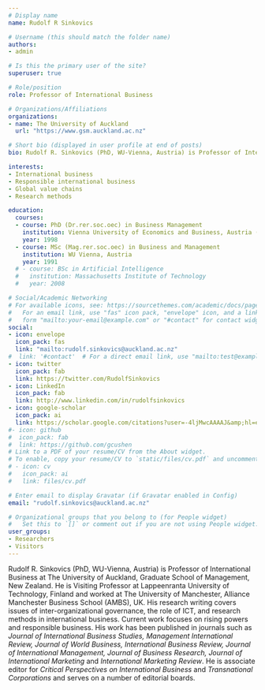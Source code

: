 ```yaml
---
# Display name
name: Rudolf R Sinkovics

# Username (this should match the folder name)
authors:
- admin

# Is this the primary user of the site?
superuser: true

# Role/position
role: Professor of International Business

# Organizations/Affiliations
organizations:
- name: The University of Auckland
  url: "https://www.gsm.auckland.ac.nz"

# Short bio (displayed in user profile at end of posts)
bio: Rudolf R. Sinkovics (PhD, WU-Vienna, Austria) is Professor of International Business at The University of Auckland, Graduate School of Management, New Zealand. He is Visiting Professor at Lappeenranta University of Technology, Finland and worked at The University of Manchester, Alliance Manchester Business School (AMBS), UK. At AMBS he served as Associate Director for Internationalization (2019), as AMBS Director of Research (2014-2017) and from 2009-2016 he was Director of the AMBS-CIBER (Comparative and International Business Research Centre). Before that held a number of visiting scholar positions, including Michigan State University, University of Oklahoma, USA and at University of Otago at Dunedin, New Zealand. Most recently he was Fox Visiting Scholar at Temple University, Philadelphia (2017-2019). His research writing covers issues of inter-organizational governance, the role of ICT, and research methods in international business. Current work focuses on rising powers and responsible business. His work has been published in journals such as _Journal of International Business Studies, Management International Review, Journal of World Business, International Business Review, Journal of International Management, Journal of Business Research, Journal of International Marketing_ and _International Marketing Review_. He is associate editor for _Critical Perspectives on International Business_ and _Transnational Corporations_ and serves on a number of editorial boards.

interests:
- International business
- Responsible international business
- Global value chains
- Research methods

education:
  courses:
  - course: PhD (Dr.rer.soc.oec) in Business Management
    institution: Vienna University of Economics and Business, Austria (WU Vienna)
    year: 1998
  - course: MSc (Mag.rer.soc.oec) in Business and Management
    institution: WU Vienna, Austria
    year: 1991
  # - course: BSc in Artificial Intelligence
  #   institution: Massachusetts Institute of Technology
  #   year: 2008

# Social/Academic Networking
# For available icons, see: https://sourcethemes.com/academic/docs/page-builder/#icons
#   For an email link, use "fas" icon pack, "envelope" icon, and a link in the
#   form "mailto:your-email@example.com" or "#contact" for contact widget.
social:
- icon: envelope
  icon_pack: fas
  link: "mailto:rudolf.sinkovics@auckland.ac.nz"
#  link: '#contact'  # For a direct email link, use "mailto:test@example.org".
- icon: twitter
  icon_pack: fab
  link: https://twitter.com/RudolfSinkovics
- icon: LinkedIn
  icon_pack: fab
  link: http://www.linkedin.com/in/rudolfsinkovics  
- icon: google-scholar
  icon_pack: ai
  link: https://scholar.google.com/citations?user=-4ljMwcAAAAJ&amp;hl=en
#- icon: github
#  icon_pack: fab
#  link: https://github.com/gcushen
# Link to a PDF of your resume/CV from the About widget.
# To enable, copy your resume/CV to `static/files/cv.pdf` and uncomment the lines below.
# - icon: cv
#   icon_pack: ai
#   link: files/cv.pdf

# Enter email to display Gravatar (if Gravatar enabled in Config)
email: "rudolf.sinkovics@auckland.ac.nz"

# Organizational groups that you belong to (for People widget)
#   Set this to `[]` or comment out if you are not using People widget.
user_groups:
- Researchers
- Visitors
---
```


Rudolf R. Sinkovics (PhD, WU-Vienna, Austria) is Professor of International Business at The University of Auckland, Graduate School of Management, New Zealand. He is Visiting Professor at Lappeenranta University of Technology, Finland and worked at The University of Manchester, Alliance Manchester Business School (AMBS), UK. His research writing covers issues of inter-organizational governance, the role of ICT, and research methods in international business. Current work focuses on rising powers and responsible business. His work has been published in journals such as _Journal of International Business Studies, Management International Review, Journal of World Business, International Business Review, Journal of International Management, Journal of Business Research, Journal of International Marketing_ and _International Marketing Review_. He is associate editor for _Critical Perspectives on International Business_ and _Transnational Corporations_ and serves on a number of editorial boards.
